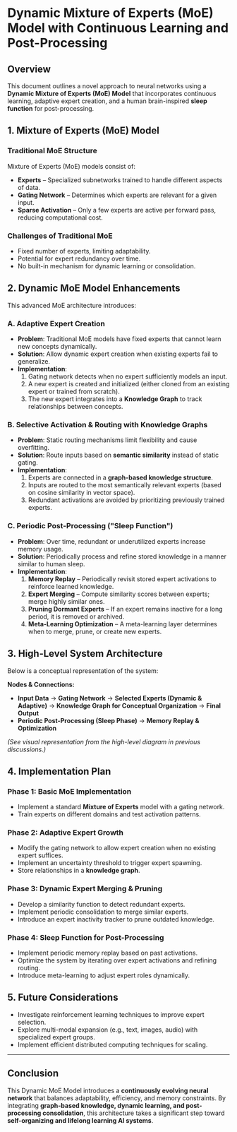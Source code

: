 # **Dynamic Mixture of Experts (MoE) Model with Continuous Learning and Post-Processing**

## **Overview**

This document outlines a novel approach to neural networks using a **Dynamic Mixture of Experts (MoE) Model** that incorporates continuous learning, adaptive expert creation, and a human brain-inspired **sleep function** for post-processing.

## **1. Mixture of Experts (MoE) Model**

### **Traditional MoE Structure**

Mixture of Experts (MoE) models consist of:

- **Experts** – Specialized subnetworks trained to handle different aspects of data.
- **Gating Network** – Determines which experts are relevant for a given input.
- **Sparse Activation** – Only a few experts are active per forward pass, reducing computational cost.

### **Challenges of Traditional MoE**

- Fixed number of experts, limiting adaptability.
- Potential for expert redundancy over time.
- No built-in mechanism for dynamic learning or consolidation.

## **2. Dynamic MoE Model Enhancements**

This advanced MoE architecture introduces:

### **A. Adaptive Expert Creation**

- **Problem**: Traditional MoE models have fixed experts that cannot learn new concepts dynamically.
- **Solution**: Allow dynamic expert creation when existing experts fail to generalize.
- **Implementation**:
  1. Gating network detects when no expert sufficiently models an input.
  2. A new expert is created and initialized (either cloned from an existing expert or trained from scratch).
  3. The new expert integrates into a **Knowledge Graph** to track relationships between concepts.

### **B. Selective Activation & Routing with Knowledge Graphs**

- **Problem**: Static routing mechanisms limit flexibility and cause overfitting.
- **Solution**: Route inputs based on **semantic similarity** instead of static gating.
- **Implementation**:
  1. Experts are connected in a **graph-based knowledge structure**.
  2. Inputs are routed to the most semantically relevant experts (based on cosine similarity in vector space).
  3. Redundant activations are avoided by prioritizing previously trained experts.

### **C. Periodic Post-Processing ("Sleep Function")**

- **Problem**: Over time, redundant or underutilized experts increase memory usage.
- **Solution**: Periodically process and refine stored knowledge in a manner similar to human sleep.
- **Implementation**:
  1. **Memory Replay** – Periodically revisit stored expert activations to reinforce learned knowledge.
  2. **Expert Merging** – Compute similarity scores between experts; merge highly similar ones.
  3. **Pruning Dormant Experts** – If an expert remains inactive for a long period, it is removed or archived.
  4. **Meta-Learning Optimization** – A meta-learning layer determines when to merge, prune, or create new experts.

## **3. High-Level System Architecture**

Below is a conceptual representation of the system:

**Nodes & Connections:**

- **Input Data** → **Gating Network** → **Selected Experts (Dynamic & Adaptive)** → **Knowledge Graph for Conceptual Organization** → **Final Output**
- **Periodic Post-Processing (Sleep Phase)** → **Memory Replay & Optimization**

*(See visual representation from the high-level diagram in previous discussions.)*

## **4. Implementation Plan**

### **Phase 1: Basic MoE Implementation**

- Implement a standard **Mixture of Experts** model with a gating network.
- Train experts on different domains and test activation patterns.

### **Phase 2: Adaptive Expert Growth**

- Modify the gating network to allow expert creation when no existing expert suffices.
- Implement an uncertainty threshold to trigger expert spawning.
- Store relationships in a **knowledge graph**.

### **Phase 3: Dynamic Expert Merging & Pruning**

- Develop a similarity function to detect redundant experts.
- Implement periodic consolidation to merge similar experts.
- Introduce an expert inactivity tracker to prune outdated knowledge.

### **Phase 4: Sleep Function for Post-Processing**

- Implement periodic memory replay based on past activations.
- Optimize the system by iterating over expert activations and refining routing.
- Introduce meta-learning to adjust expert roles dynamically.

## **5. Future Considerations**

- Investigate reinforcement learning techniques to improve expert selection.
- Explore multi-modal expansion (e.g., text, images, audio) with specialized expert groups.
- Implement efficient distributed computing techniques for scaling.

---

## **Conclusion**

This Dynamic MoE Model introduces a **continuously evolving neural network** that balances adaptability, efficiency, and memory constraints. By integrating **graph-based knowledge, dynamic learning, and post-processing consolidation**, this architecture takes a significant step toward **self-organizing and lifelong learning AI systems**.

